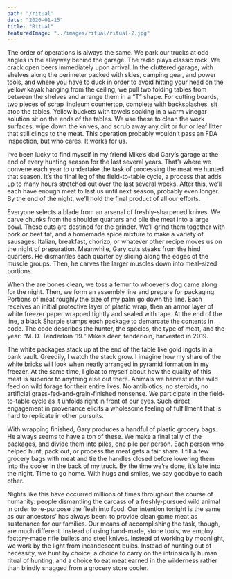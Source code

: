 ```yaml
---
path: "/ritual"
date: "2020-01-15"
title: "Ritual"
featuredImage: "../images/ritual/ritual-2.jpg"
---
```


The order of operations is always the same. We park our trucks at odd angles in the alleyway behind the garage. The radio plays classic rock. We crack open beers immediately upon arrival. In the cluttered garage, with shelves along the perimeter packed with skies, camping gear, and power tools, and where you have to duck in order to avoid hitting your head on the yellow kayak hanging from the ceiling, we pull two folding tables from between the shelves and arrange them in a “T” shape. For cutting boards, two pieces of scrap linoleum countertop, complete with backsplashes, sit atop the tables. Yellow buckets with towels soaking in a warm vinegar solution sit on the ends of the tables. We use these to clean the work surfaces, wipe down the knives, and scrub away any dirt or fur or leaf litter that still clings to the meat. This operation probably wouldn’t pass an FDA inspection, but who cares. It works for us.

I’ve been lucky to find myself in my friend Mike’s dad Gary’s garage at the end of every hunting season for the last several years. That’s where we convene each year to undertake the task of processing the meat we hunted that season. It’s the final leg of the field-to-table cycle, a process that adds up to many hours stretched out over the last several weeks. After this, we’ll each have enough meat to last us until next season, probably even longer. By the end of the night, we’ll hold the final product of all our efforts.

Everyone selects a blade from an arsenal of freshly-sharpened knives. We carve chunks from the shoulder quarters and pile the meat into a large bowl. These cuts are destined for the grinder. We’ll grind them together with pork or beef fat, and a homemade spice mixture to make a variety of sausages: Italian, breakfast, chorizo, or whatever other recipe moves us on the night of preparation. Meanwhile, Gary cuts steaks from the hind quarters. He dismantles each quarter by slicing along the edges of the muscle groups. Then, he carves the larger muscles down into meal-sized portions.

When the are bones clean, we toss a femur to whoever’s dog came along for the night. Then, we form an assembly line and prepare for packaging. Portions of meat roughly the size of my palm go down the line. Each receives an initial protective layer of plastic wrap, then an armor layer of white freezer paper wrapped tightly and sealed with tape. At the end of the line, a black Sharpie stamps each package to demarcate the contents in code. The code describes the hunter, the species, the type of meat, and the year: “M. D. Tenderloin ‘19.” Mike’s deer, tenderloin, harvested in 2019.

The white packages stack up at the end of the table like gold ingots in a bank vault. Greedily, I watch the stack grow. I imagine how my share of the white bricks will look when neatly arranged in pyramid formation in my freezer. At the same time, I gloat to myself about how the quality of this meat is superior to anything else out there. Animals we harvest in the wild feed on wild forage for their entire lives. No antibiotics, no steroids, no artificial grass-fed-and-grain-finished nonsense. We participate in the field-to-table cycle as it unfolds right in front of our eyes. Such direct engagement in provenance elicits a wholesome feeling of fulfillment that is hard to replicate in other pursuits.

With wrapping finished, Gary produces a handful of plastic grocery bags. He always seems to have a ton of these. We make a final tally of the packages, and divide them into piles, one pile per person. Each person who helped hunt, pack out, or process the meat gets a fair share. I fill a few grocery bags with meat and tie the handles closed before lowering them into the cooler in the back of my truck. By the time we’re done, it’s late into the night. Time to go home. With hugs and smiles, we say goodbye to each other.

Nights like this have occurred millions of times throughout the course of humanity: people dismantling the carcass of a freshly-pursued wild animal in order to re-purpose the flesh into food. Our intention tonight is the same as our ancestors’ has always been: to provide clean game meat as sustenance for our families. Our means of accomplishing the task, though, are much different. Instead of using hand-made, stone tools, we employ factory-made rifle bullets and steel knives. Instead of working by moonlight, we work by the light from incandescent bulbs. Instead of hunting out of necessity, we hunt by choice, a choice to carry on the intrinsically human ritual of hunting, and a choice to eat meat earned in the wilderness rather than blindly snagged from a grocery store cooler.